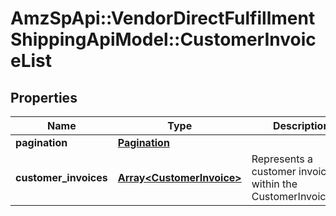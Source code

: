 # AmzSpApi::VendorDirectFulfillmentShippingApiModel::CustomerInvoiceList

## Properties
Name | Type | Description | Notes
------------ | ------------- | ------------- | -------------
**pagination** | [**Pagination**](Pagination.md) |  | [optional] 
**customer_invoices** | [**Array&lt;CustomerInvoice&gt;**](CustomerInvoice.md) | Represents a customer invoice within the CustomerInvoiceList. | [optional] 

